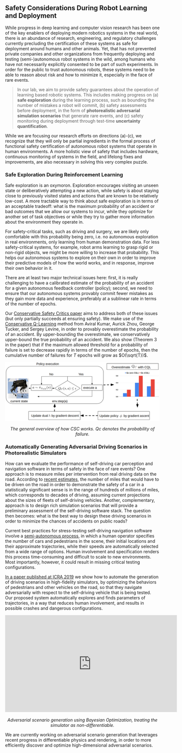 ## **Safety Considerations During Robot Learning and Deployment**

While progress in deep learning and computer vision research has been one of the key enablers of deploying
modern robotics systems in the real world, there is an abundance of research, engineering, and regulatory
challenges currently precluding the certification of these systems as safe for deployment around humans
and other animals. Yet, that has not prevented private companies and other organizations from frequently
deploying and testing (semi-)autonomous robot systems in the wild, among humans who have not necessarily
explicitly consented to be part of such experiments. In order for the public to trust autonomous robots,
these systems need to be able to reason about risk and how to minimize it, especially in the face of rare
events. 

>
> 
> In our lab, we aim to provide safety guarantees about the operation of learning based robotic systems.
> This includes making progress on (a) **safe exploration** during the learning process, such as bounding the number
> of mistakes a robot will commit, (b) safety assessments before deployment, in the form of **photorealistic adversarial simulation scenarios** that generate rare events,
> and (c) safety monitoring during deployment through test-time **uncertainty quantification**. 
>
>

While we are focusing our research efforts on directions (a)-(c), we recognize that they will only be partial ingredients
in the formal process of functional safety certification of autonomous robot systems that operate in human
environments. A more holistic view of safety that includes hardware, continuous monitoring of systems in the field,
and lifelong fixes and improvements, are also necessary in solving this very complex puzzle.  

### **Safe Exploration During Reinforcement Learning**

Safe exploration is an oxymoron. Exploration encourages visiting an unseen state or deliberatively attempting a new action, while
safety is about staying close to previously visited states and actions that are known to be relatively low-cost.
A more tractable way to think about safe exploration is in terms of an acceptable tradeoff: what is the maximum
probability of an accident or bad outcomes that we allow our systems to incur, while they optimize for another set of task
objectives or while they try to gather more information about the environment they operate in.      

For safety-critical tasks, such as driving and surgery, we are likely only comfortable with this probability being zero,
i.e. no autonomous exploration in real environments, only learning from human demonstration data. For less safety-critical
systems, for example, robot arms learning to grasp rigid or non-rigid objects, we might be more willing to increase that
probability. This helps our autonomous systems to explore on their own in order to improve their predictive models of how
the world works, and in response, improve their own behavior in it.

There are at least two major technical issues here: first, it is really challenging to have a calibrated estimate of the
probability of an accident for a given autonomous feedback controller (policy); second, we need to ensure that our autonomous
systems provably commit fewer mistakes as they gain more data and experience, preferably at a sublinear rate in terms of the
number of epochs.

Our [Conservative Safety Critics paper](https://arxiv.org/abs/2010.14497) aims to address both of these issues (but only partially succeeds at ensuring safety).
We make use of the [Conservative Q-Learning](https://arxiv.org/abs/2006.04779) method from Aviral Kumar, Aurick Zhou, George Tucker, and Sergey Levine, in order to provably overestimate the probability of an accident. By upper-bounding the overestimate, we conservatively upper-bound the true probability of an accident. We also show (Theorem 3 in the paper) that if the maximum allowed threshold for a probability of failure is set to decrease rapidly in terms of the number of epochs, then the cumulative number of failures for $T$ epochs will grow as $O(\sqrt{T})$.

<div>
  <p align="center">
  <img src="assets/project-assets/images/csc.png"  alt="method diag"/>
  </p>
</div>
<div>
    <p align="center">
        <em>The general overview of how CSC works. Qc denotes the probability of failure. </em>
    </p>
</div>


### **Automatically Generating Adversarial Driving Scenarios in Photorealistic Simulators**

How can we evaluate the performance of self-driving car perception and navigation software in terms of safety
in the face of rare events? One approach is to measure miles per intervention from real driving data on the road.
According to [recent estimates](https://doi.org/10.1016/j.tra.2016.09.010), the number of miles that would have to be driven on the road in order to demonstrate
the safety of a car in a statistically significant sense is in the range of hundreds of millions of miles, which
corresponds to decades of driving, assuming current projections about the sizes of fleets of self-driving
vehicles. Another, complementary, approach is to design rich simulation scenarios that will provide a preliminary
assessment of the self-driving software stack. The question then becomes: what is the best way to design these driving
scenarios in order to minimize the chances of accidents on public roads?


Current best practices for stress-testing self-driving navigation software involve a [semi-autonomous process](https://www.theatlantic.com/technology/archive/2017/08/inside-waymos-secret-testing-and-simulation-facilities/537648/), in which
a human operator specifies the number of cars and pedestrians in the scene, their initial locations and their approximate
trajectories, while their speeds are automatically selected from a wide range of options. Human involvement
and specification renders this process time-consuming and difficult to scale to new environments. Most importantly,
however, it could result in missing critical testing configurations.

[In a paper published at ICRA 2019](http://www.cim.mcgill.ca/~florian/pdfs/icra-2019-adversarial.pdf) we show how to automate the generation of driving scenarios in high-fidelity simulators, by optimizing the behaviors of pedestrians and other vehicles on the road, so that they navigate adversarially with respect to the self-driving vehicle that is being tested. Our proposed system automatically explores and finds parameters of trajectories, in a way that reduces human involvement, and results in possible crashes and dangerous configurations.

<div>
  <p align="center">

<iframe width="560" height="315" src="https://www.youtube.com/embed/TUeCtB9xuKA" title="YouTube video player" frameborder="0" allow="accelerometer; autoplay; clipboard-write; encrypted-media; gyroscope; picture-in-picture" allowfullscreen></iframe>
  </p>
</div>
<div>
    <p align="center">
        <em>Adversarial scenario generation using Bayesian Optimization, treating the simulator as non-differentiable.</em>
    </p>
</div>

We are currently working on adversarial scenario generation that leverages recent progress in differentiable physics and
rendering, in order to more efficiently discover and optimize high-dimensional adversarial scenarios.  



